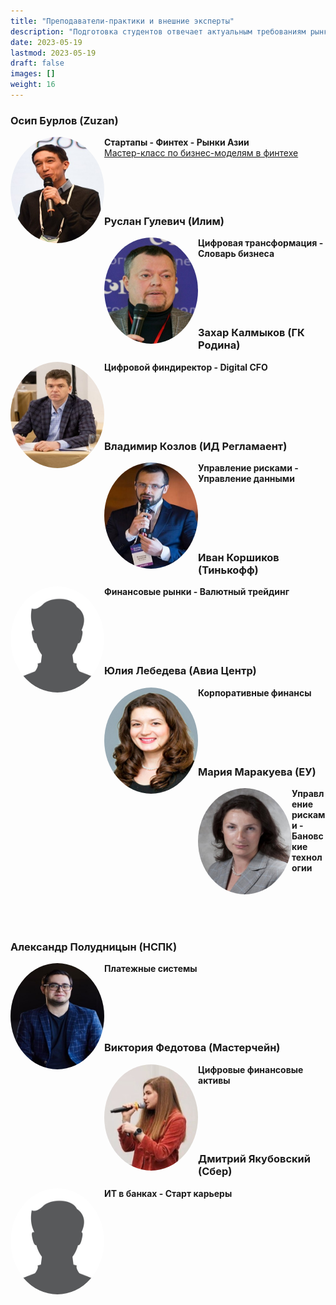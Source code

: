 ```yaml
---
title: "Преподаватели-практики и внешние эксперты"
description: "Подготовка студентов отвечает актуальным требованиям рынка труда."
date: 2023-05-19
lastmod: 2023-05-19
draft: false
images: []
weight: 16
---
```


### Осип Бурлов (Zuzan)

<img src="Osip_Burlov.jpeg" alt="Осип Бурлов" style="border-radius: 50%; width:150px; height:170px;" align="left" overflow="hidden"/>

**Стартапы - Финтех - Рынки Азии**
<br>[Мастер-класс по бизнес-моделям в финтехе](https://finec.mgimo.ru/blog/fintech-meeting-osip-burlov/)
<br>
<br>
<br>
<br>
<br>

### Руслан Гулевич (Илим)

<img src="Ruslan_Gulevich.jpg" alt="Руслан Гулевич" style="border-radius: 50%; width:150px; height:170px;" align="left" overflow="hidden"/>

**Цифровая трансформация - Словарь бизнеса**
<br>
<br>
<br>
<br>
<br>
<br>

### Захар Калмыков (ГК Родина)

<img src="Zakhar_Kalmykov.jpg" alt="Захар Калмыков" style="border-radius: 50%; width:150px; height:170px;" align="left" overflow="hidden"/>

**Цифровой финдиректор - Digital CFO**
<br>
<br>
<br>
<br>
<br>
<br>

### Владимир Козлов (ИД Регламаент)

<img src="Vladimir_Kozlov.jpg" alt="Владимир Козлов" style="border-radius: 50%; width:150px; height:170px;" align="left" overflow="hidden"/>

**Управление рисками - Управление данными**
<br>
<br>
<br>
<br>
<br>
<br>

### Иван Коршиков (Тинькофф)

<img src="male_profile_picture.jpg" alt="Иван Коршиков" style="border-radius: 50%; width:150px; height:170px;" align="left" overflow="hidden"/>

**Финансовые рынки - Валютный трейдинг**
<br>
<br>
<br>
<br>
<br>
<br>

### Юлия Лебедева (Авиа Центр)

<img src="Julia_Lebedeva.jpg" alt="Юлия Лебедева" style="border-radius: 50%; width:150px; height:170px;" align="left" overflow="hidden"/>

**Корпоративные финансы**
<br>
<br>
<br>
<br>
<br>
<br>

### Мария Маракуева (ЕУ)

<img src="Maria_Marakueva.jpg" alt="Мария Маракуева" style="border-radius: 50%; width:150px; height:170px;" align="left" overflow="hidden"/>

**Управление рисками - Бановские технологии**
<br>
<br>
<br>
<br>
<br>
<br>

### Александр Полудницын (НСПК)

<img src="Alexander_Poludnitsyn.jpg" alt="Александр Полудницын" style="border-radius: 50%; width:150px; height:170px;" align="left" overflow="hidden"/>

**Платежные системы**
<br>
<br>
<br>
<br>
<br>
<br>

### Виктория Федотова (Мастерчейн)

<img src="Victoria _Fedotova.jpg" alt="Виктория Федотова" style="border-radius: 50%; width:150px; height:170px;" align="left" overflow="hidden"/>

**Цифровые финансовые активы**
<br>
<br>
<br>
<br>
<br>
<br>

### Дмитрий Якубовский (Сбер)

<img src="male_profile_picture.jpg" alt="Дмитрий Якубовский" style="border-radius: 50%; width:150px; height:170px;" align="left" overflow="hidden"/>

**ИТ в банках - Старт карьеры**
